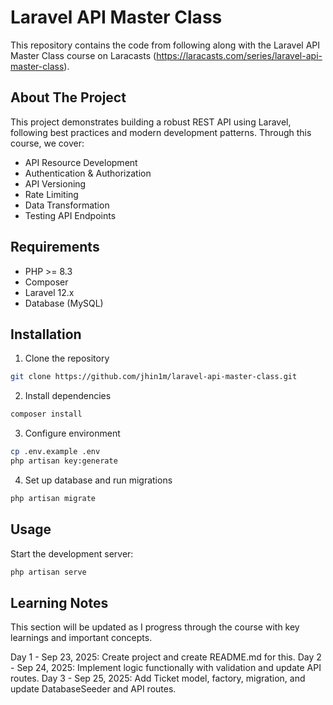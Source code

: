 # Laravel API Master Class

This repository contains the code from following along with the Laravel API Master Class course on Laracasts (https://laracasts.com/series/laravel-api-master-class).

## About The Project

This project demonstrates building a robust REST API using Laravel, following best practices and modern development patterns. Through this course, we cover:

- API Resource Development
- Authentication & Authorization
- API Versioning
- Rate Limiting
- Data Transformation
- Testing API Endpoints

## Requirements

- PHP >= 8.3
- Composer
- Laravel 12.x
- Database (MySQL)

## Installation

1. Clone the repository
```bash
git clone https://github.com/jhin1m/laravel-api-master-class.git
```

2. Install dependencies
```bash
composer install
```

3. Configure environment
```bash
cp .env.example .env
php artisan key:generate
```

4. Set up database and run migrations
```bash
php artisan migrate
```

## Usage

Start the development server:
```bash
php artisan serve
```

## Learning Notes

This section will be updated as I progress through the course with key learnings and important concepts.

Day 1 - Sep 23, 2025: Create project and create README.md for this.
Day 2 - Sep 24, 2025: Implement logic functionally with validation and update API routes.
Day 3 - Sep 25, 2025: Add Ticket model, factory, migration, and update DatabaseSeeder and API routes.